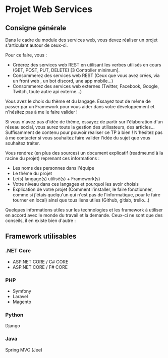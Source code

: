 # Projet Web Services

## Consigne générale

Dans le cadre du module des services web, vous devez réaliser un projet s'articulant autour de ceux-ci.

Pour ce faire, vous :

- Créerez des services web REST en utilisant les verbes utilisés en cours (GET, POST, PUT, DELETE) [3 Controller minimum].
- Consommerez des services web REST (Ceux que vous avez crées, via un front web , un bot discord, une app mobile...)
- Consommerez des services web externes (Twitter, Facebook, Google, Twitch, toute autre api externe...)

Vous avez le choix du thème et du langage. Essayez tout de même de passer par un Framework pour vous aider dans votre développement et n'hésitez pas à me le faire valider !

Si vous n'avez pas d'idée de thème, essayez de partir sur l'élaboration d'un réseau social, vous aurez toute la gestion des utilisateurs, des articles... Suffisamment de contenu pour pouvoir réaliser ce TP à bien !
N'hésitez pas à me contacter si vous souhaitez faire valider l'idée du sujet que vous souhaitez traiter.

Vous rendrez (en plus des sources) un document explicatif (readme.md à la racine du projet) reprenant ces informations :

- Les noms des personnes dans l'équipe
- Le thème du projet
- Le(s) langage(s) utilisé(s) + Framework(s)
- Votre niveau dans ces langages et pourquoi les avoir choisis
- Explication de votre projet (Comment l'installer, le faire fonctionner, comme si j'étais quelqu'un qui n'est pas de l'informatique, pour le faire tourner en local) ainsi que tous liens utiles (Github, gitlab, trello...)

Quelques informations utiles sur les technologies et les framework à utiliser en accord avec le monde du travail et la demande. Ceux-ci ne sont que des conseils, il en existe bien d'autre :

## Framework utilisables

### .NET Core

- ASP.NET CORE / C# CORE
- ASP.NET CORE / F# CORE

### PHP

- Symfony
- Laravel
- Magento

### Python

Django

### Java

Spring MVC (Jee)
